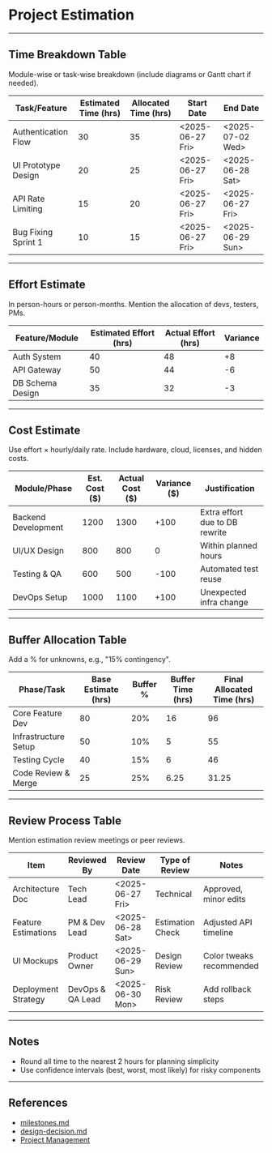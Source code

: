 <!--
START OF: estimation.md
Purpose: This document provides a detailed outline of estimation techniques used for cost, effort, and time in the project.
Based on principles from Software Project Management by Bob Hughes et al.
Update Frequency: Whenever a major estimation is performed or recalibrated during planning or re-planning phases.
Location: docs/project-management/estimation.md
-->


# Project Estimation

---

## Time Breakdown Table

Module-wise or task-wise breakdown (include diagrams or Gantt chart if needed).

| Task/Feature        | Estimated Time (hrs) | Allocated Time (hrs) | Start Date       | End Date         |
|---------------------|----------------------|----------------------|------------------|------------------|
| Authentication Flow | 30                   | 35                   | <2025-06-27 Fri> | <2025-07-02 Wed> |
| UI Prototype Design | 20                   | 25                   | <2025-06-27 Fri> | <2025-06-28 Sat> |
| API Rate Limiting   | 15                   | 20                   | <2025-06-27 Fri> | <2025-06-27 Fri> |
| Bug Fixing Sprint 1 | 10                   | 15                   | <2025-06-27 Fri> | <2025-06-29 Sun> |

---

## Effort Estimate

In person-hours or person-months. Mention the allocation of devs, testers, PMs.


| Feature/Module   | Estimated Effort (hrs) | Actual Effort (hrs) | Variance |
|------------------|------------------------|---------------------|----------|
| Auth System      | 40                     | 48                  | +8       |
| API Gateway      | 50                     | 44                  | -6       |
| DB Schema Design | 35                     | 32                  | -3       |

---

## Cost Estimate

Use effort × hourly/daily rate. Include hardware, cloud, licenses, and hidden costs.

| Module/Phase        | Est. Cost (\$) | Actual Cost (\$) | Variance (\$) | Justification                  |
|---------------------|----------------|------------------|---------------|--------------------------------|
| Backend Development | 1200           | 1300             | +100          | Extra effort due to DB rewrite |
| UI/UX Design        | 800            | 800              | 0             | Within planned hours           |
| Testing & QA        | 600            | 500              | -100          | Automated test reuse           |
| DevOps Setup        | 1000           | 1100             | +100          | Unexpected infra change        |

---

## Buffer Allocation Table

Add a % for unknowns, e.g., "15% contingency".

| Phase/Task           | Base Estimate (hrs) | Buffer % | Buffer Time (hrs) | Final Allocated Time (hrs) |
|----------------------|---------------------|----------|-------------------|----------------------------|
| Core Feature Dev     | 80                  | 20%      | 16                | 96                         |
| Infrastructure Setup | 50                  | 10%      | 5                 | 55                         |
| Testing Cycle        | 40                  | 15%      | 6                 | 46                         |
| Code Review & Merge  | 25                  | 25%      | 6.25              | 31.25                      |


---

## Review Process Table

Mention estimation review meetings or peer reviews.

| Item                | Reviewed By      | Review Date      | Type of Review   | Notes                    |
|---------------------|------------------|------------------|------------------|--------------------------|
| Architecture Doc    | Tech Lead        | <2025-06-27 Fri> | Technical        | Approved, minor edits    |
| Feature Estimations | PM & Dev Lead    | <2025-06-28 Sat> | Estimation Check | Adjusted API timeline    |
| UI Mockups          | Product Owner    | <2025-06-29 Sun> | Design Review    | Color tweaks recommended |
| Deployment Strategy | DevOps & QA Lead | <2025-06-30 Mon> | Risk Review      | Add rollback steps       |

---

## Notes

- Round all time to the nearest 2 hours for planning simplicity
- Use confidence intervals (best, worst, most likely) for risky components

---

## References

- [milestones.md](milestones.md)
- [design-decision.md](design-decision.md)
- [Project Management](README.md)

<!-- END OF: estimation.md -->
